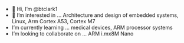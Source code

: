 - 👋 Hi, I’m @btclark1
- 👀 I’m interested in ... Architecture and design of embedded systems, Linux, Arm Cortex A53, Cortex M7
- I’m currently learning ... medical devices, ARM processor systems
- I’m looking to collaborate on ... ARM i.mx8M Nano 

<!---
btclark1/btclark1 is a ✨ special ✨ repository because its `README.md` (this file) appears on your GitHub profile.
You can click the Preview link to take a look at your changes.
--->
